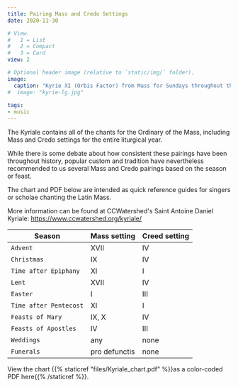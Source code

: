 ```yaml
---
title: Pairing Mass and Credo Settings
date: 2020-11-30

# View.
#   1 = List
#   2 = Compact
#   3 = Card
view: 2

# Optional header image (relative to `static/img/` folder).
image:  
  caption: "Kyrie XI (Orbis Factor) from Mass for Sundays throughout the Year (folio 53, verso), University of Missouri-Kansas City."
#  image: "kyrie-lg.jpg"
  
tags: 
- music 
---
```


The Kyriale contains all of the chants for the Ordinary of the Mass, including Mass and Credo settings for the entire liturgical year. 

While there is some debate about how consistent these pairings have been throughout history, popular custom and tradition have nevertheless recommended to us several Mass and Credo pairings based on the season or feast. 

The chart and PDF below are intended as quick reference guides for singers or scholae chanting the Latin Mass. 

More information can be found at CCWatershed's Saint Antoine Daniel Kyriale: https://www.ccwatershed.org/kyriale/

| Season                 | Mass setting   | Creed setting |
| ------------------     | -------------- | ------------- |
| `Advent`               | XVII           | IV   |
| `Christmas`            | IX             | IV   | 
| `Time after Epiphany`  | XI             | I    |
| `Lent`                 | XVII           | IV   |
| `Easter`               | I              | III  |
| `Time after Pentecost` | XI             | I    |
| `Feasts of Mary`       | IX, X          | IV   | 
| `Feasts of Apostles`   | IV             | III  |
| `Weddings`             | any            | none |
| `Funerals`             | pro defunctis  | none | 

View the chart {{% staticref "files/Kyriale_chart.pdf" %}}as a color-coded PDF here{{% /staticref %}}.


